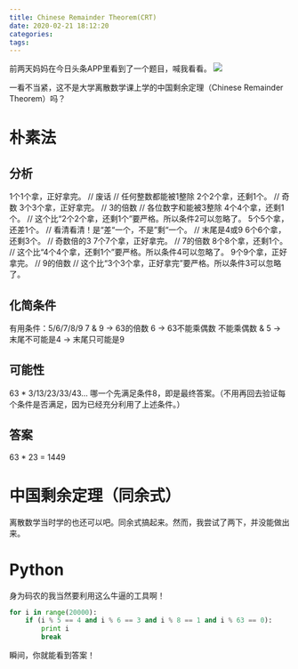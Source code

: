 ```yaml
---
title: Chinese Remainder Theorem(CRT)
date: 2020-02-21 18:12:20
categories:
tags:
---
```

前两天妈妈在今日头条APP里看到了一个题目，喊我看看。
![](WechatIMG613.png)

一看不当紧，这不是大学离散数学课上学的中国剩余定理（Chinese Remainder Theorem）吗？

# 朴素法
## 分析
1个1个拿，正好拿完。 // 废话    // 任何整数都能被1整除
2个2个拿，还剩1个。  // 奇数
3个3个拿，正好拿完。 // 3的倍数    // 各位数字和能被3整除
4个4个拿，还剩1个。  // 这个比“2个2个拿，还剩1个”要严格。所以条件2可以忽略了。
5个5个拿，还差1个。  // 看清看清！是“差“一个，不是”剩“一个。 // 末尾是4或9
6个6个拿，还剩3个。  // 奇数倍的3
7个7个拿，正好拿完。 // 7的倍数
8个8个拿，还剩1个。  // 这个比“4个4个拿，还剩1个”要严格。所以条件4可以忽略了。
9个9个拿，正好拿完。 // 9的倍数   // 这个比“3个3个拿，正好拿完”要严格。所以条件3可以忽略了。

## 化简条件
有用条件：5/6/7/8/9
7 & 9 -> 63的倍数
6     -> 63不能乘偶数
不能乘偶数 & 5   -> 末尾不可能是4 -> 末尾只可能是9
## 可能性
63 * 3/13/23/33/43...
哪一个先满足条件8，即是最终答案。（不用再回去验证每个条件是否满足，因为已经充分利用了上述条件。）
## 答案
63 * 23 = 1449

# 中国剩余定理（同余式）
离散数学当时学的也还可以吧。同余式搞起来。然而，我尝试了两下，并没能做出来。

# Python
身为码农的我当然要利用这么牛逼的工具啊！
```python
for i in range(20000):
    if (i % 5 == 4 and i % 6 == 3 and i % 8 == 1 and i % 63 == 0):
        print i
        break

```
瞬间，你就能看到答案！






